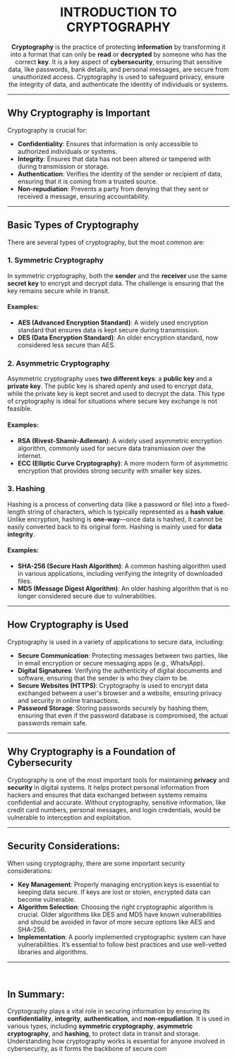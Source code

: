 <div align="center">

# INTRODUCTION TO CRYPTOGRAPHY

</div>

<div align="center">

**Cryptography** is the practice of protecting **information** by transforming it into a format that can only be **read** or **decrypted** by someone who has the correct **key**. It is a key aspect of **cybersecurity**, ensuring that sensitive data, like passwords, bank details, and personal messages, are secure from unauthorized access. Cryptography is used to safeguard privacy, ensure the integrity of data, and authenticate the identity of individuals or systems.

</div>

---

## **Why Cryptography is Important**

Cryptography is crucial for:
- **Confidentiality**: Ensures that information is only accessible to authorized individuals or systems.
- **Integrity**: Ensures that data has not been altered or tampered with during transmission or storage.
- **Authentication**: Verifies the identity of the sender or recipient of data, ensuring that it is coming from a trusted source.
- **Non-repudiation**: Prevents a party from denying that they sent or received a message, ensuring accountability.

---

## **Basic Types of Cryptography**

There are several types of cryptography, but the most common are:

### 1. **Symmetric Cryptography**
In symmetric cryptography, both the **sender** and the **receiver** use the same **secret key** to encrypt and decrypt data. The challenge is ensuring that the key remains secure while in transit.

#### Examples:
- **AES (Advanced Encryption Standard)**: A widely used encryption standard that ensures data is kept secure during transmission.
- **DES (Data Encryption Standard)**: An older encryption standard, now considered less secure than AES.

### 2. **Asymmetric Cryptography**
Asymmetric cryptography uses **two different keys**: a **public key** and a **private key**. The public key is shared openly and used to encrypt data, while the private key is kept secret and used to decrypt the data. This type of cryptography is ideal for situations where secure key exchange is not feasible.

#### Examples:
- **RSA (Rivest-Shamir-Adleman)**: A widely used asymmetric encryption algorithm, commonly used for secure data transmission over the internet.
- **ECC (Elliptic Curve Cryptography)**: A more modern form of asymmetric encryption that provides strong security with smaller key sizes.

### 3. **Hashing**
Hashing is a process of converting data (like a password or file) into a fixed-length string of characters, which is typically represented as a **hash value**. Unlike encryption, hashing is **one-way**—once data is hashed, it cannot be easily converted back to its original form. Hashing is mainly used for **data integrity**.

#### Examples:
- **SHA-256 (Secure Hash Algorithm)**: A common hashing algorithm used in various applications, including verifying the integrity of downloaded files.
- **MD5 (Message Digest Algorithm)**: An older hashing algorithm that is no longer considered secure due to vulnerabilities.

---

## **How Cryptography is Used**

Cryptography is used in a variety of applications to secure data, including:
- **Secure Communication**: Protecting messages between two parties, like in email encryption or secure messaging apps (e.g., WhatsApp).
- **Digital Signatures**: Verifying the authenticity of digital documents and software, ensuring that the sender is who they claim to be.
- **Secure Websites (HTTPS)**: Cryptography is used to encrypt data exchanged between a user's browser and a website, ensuring privacy and security in online transactions.
- **Password Storage**: Storing passwords securely by hashing them, ensuring that even if the password database is compromised, the actual passwords remain safe.

---

## **Why Cryptography is a Foundation of Cybersecurity**

Cryptography is one of the most important tools for maintaining **privacy** and **security** in digital systems. It helps protect personal information from hackers and ensures that data exchanged between systems remains confidential and accurate. Without cryptography, sensitive information, like credit card numbers, personal messages, and login credentials, would be vulnerable to interception and exploitation.

---

## **Security Considerations:**
When using cryptography, there are some important security considerations:
- **Key Management**: Properly managing encryption keys is essential to keeping data secure. If keys are lost or stolen, encrypted data can become vulnerable.
- **Algorithm Selection**: Choosing the right cryptographic algorithm is crucial. Older algorithms like DES and MD5 have known vulnerabilities and should be avoided in favor of more secure options like AES and SHA-256.
- **Implementation**: A poorly implemented cryptographic system can have vulnerabilities. It’s essential to follow best practices and use well-vetted libraries and algorithms.

---

<br>

## **In Summary:**

Cryptography plays a vital role in securing information by ensuring its **confidentiality**, **integrity**, **authentication**, and **non-repudiation**. It is used in various types, including **symmetric cryptography**, **asymmetric cryptography**, and **hashing**, to protect data in transit and storage. Understanding how cryptography works is essential for anyone involved in cybersecurity, as it forms the backbone of secure com
